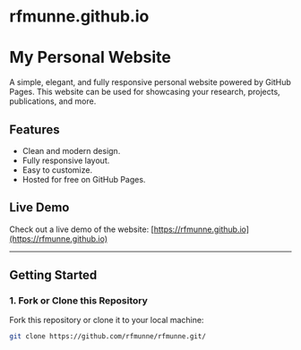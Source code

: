# rfmunne.github.io

# My Personal Website

A simple, elegant, and fully responsive personal website powered by GitHub Pages. This website can be used for showcasing your research, projects, publications, and more.

## Features

- Clean and modern design.
- Fully responsive layout.
- Easy to customize.
- Hosted for free on GitHub Pages.

## Live Demo

Check out a live demo of the website: [https://rfmunne.github.io](https://rfmunne.github.io)

---

## Getting Started

### 1. Fork or Clone this Repository

Fork this repository or clone it to your local machine:

```bash
git clone https://github.com/rfmunne/rfmunne.git/

